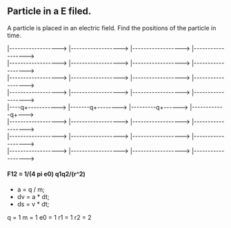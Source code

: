 ## Particle in a E filed.
 A particle is placed in an electric field. Find the positions of the particle in time.

 |------------------>  |------------------>  |------------------>    |------------------>  
 |------------------>  |------------------>  |------------------>    |------------------>  
 |------------------>  |------------------>  |------------------>    |------------------>  
 |------------------>  |------------------>  |------------------>    |------------------>  
 |----q+----------->  |-------q+-------->  |---------q+------>    |------------q+--->  
 |------------------>  |------------------>  |------------------>    |------------------>  
 |------------------>  |------------------>  |------------------>    |------------------>  
 |------------------>  |------------------>  |------------------>    |------------------>  


#### F12 = 1/(4 pi e0) q1q2/(r^2)
- a = q / m;
- dv = a * dt;
- ds = v * dt;

q = 1
m = 1
e0 = 1
r1 = 1
r2 = 2

